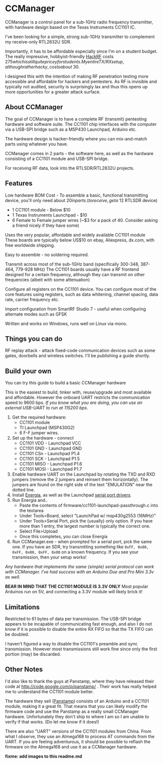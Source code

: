 CCManager
===
CCManager is a control panel for a sub-1GHz radio frequency transmitter, with hardware design based on the Texas Instruments CC1101 IC.

I've been looking for a simple, strong sub-1GHz transmitter to complement my receive-only RTL2832U SDR. 

Importantly, it has to be affordable especially since I'm on a student budget. The really impressive, hobbyist-friendly [HackRF](http://www.kickstarter.com/projects/mossmann/hackrf-an-open-source-sdr-platform) costs $275 which is still quite pricey for students. My entire TX/RX setup, although rather hacky, costs about ~$30.

I designed this with the intention of making RF penetration testing more accessible and affordable for hackers and pentesters. As RF is invisible and typically not audited, security is surprisingly lax and thus this opens up more opportunities for a greater attack surface.

About CCManager
---
The goal of CCManager is to have a complete RF (transmit) pentesting hardware and software suite. The CC1101 chip interfaces with the computer via a USB-SPI bridge such as a MSP430 Launchpad, Arduino etc. 

The hardware design is hacker-friendly where you can mix-and-match parts using whatever you have.

CCManager comes in 2 parts - the software here, as well as the hardware consisting of a CC1101 module and USB-SPI bridge.

For receiving RF data, look into the RTLSDR/RTL2832U projects. 

Features
---
Low hardware BOM Cost - To assemble a basic, functional transmitting device, you'll only need about $20 in parts. (to receive, get a ~$12 RTLSDR device)
 - 1 CC1101 module - Below $10
 - 1 Texas Instruments Launchpad - $10
 - 6 Female to Female jumper wires (~$3 for a pack of 40. Consider asking a friend nicely if they have some) 

Uses the very popular, affordable and widely available CC1101 module 
These boards are typically below US$10 on ebay, Aliexpress, dx.com, with free worldwide shipping. 

Easy to assemble - no soldering required.

Transmit across most of the sub-1GHz band (specifically 300-348, 387-464, 779-928 MHz)
The CC1101 boards usually have a RF frontend designed for a certain frequency, although they can transmit on other frequencies (albeit with some attenuation)

Configure all registers on the CC1101 device. You can configure most of the core features using registers, such as data whitening, channel spacing, data rate, carrier frequency etc.

Import configuration from SmartRF Studio 7 - useful when configuring alternate modes such as GFSK

Written and works on Windows, runs well on Linux via mono.

Things you can do
---
RF replay attack - attack fixed-code communication devices such as some gates, doorbells and wireless switches. I'll be publishing a guide shortly.

Build your own
---
You can try this guide to build a basic CCManager hardware 

This is the easiest to build, tinker with, reuse/upgrade and most available and affordable. However the onboard UART restricts the communication speed to 9600 bps. _If you know what you are doing, you can use an external USB-UART to run at 115200 bps_.

1. Get the required hardware: 
    - CC1101 module
    - TI Launchpad (MSP430G2)
    - 6 F-F jumper wires.
1. Set up the hardware - connect
    - CC1101 VDD - Launchpad VCC
    - CC1101 GND - Launchpad GND
    - CC1101 CSn - Launchpad P1.4
    - CC1101 SCK - Launchpad P1.5
    - CC1101 MISO - Launchpad P1.6
    - CC1101 MOSI - Launchpad P1.7
1. Enable hardware UART on the Launchpad by rotating the TXD and RXD jumpers (remove the 2 jumpers and reinsert them horizontally). The jumpers are found on the right side of the text "EMULATION" near the dotted line.
1. Install [Energia](http://energia.nu/), as well as the Launchpad [serial port drivers](https://github.com/noccy80/mspdev/tree/master/reference/launchpad-captouch/LaunchPad_Driver).
1. Run Energia and.. 
    - Paste the contents of firmware/cc1101-launchpad-passthrough.c into the textarea
    - Under Tools>Board, select "LaunchPad w/ msp430g2553 (16MHz)"
    - Under Tools>Serial Port, pick the (usually) only option. If you have more than 1 entry, the largest number is typically the correct one.
    - Select File>Upload
    - Once this completes, you can close Energia
1. Run CCManager.exe - when prompted for a serial port, pick the same one. If you have an SDR, try transmitting something like `0xFF, 0x00, 0xFF, 0x00, 0xFF, 0x00` on a known frequency. If you see your transmission, then your setup works!
    
_Any hardware that implements the same (simple) serial protocol can work with CCManager. I've had success with an Arduino Due and Pro Mini 3.3v as well._

__BEAR IN MIND THAT THE CC1101 MODULE IS 3.3V ONLY__ Most popular Arduinos run on 5V, and connecting a 3.3V module will likely brick it!

Limitations
---
Restricted to 61 bytes of data per transmission. The USB-SPI bridge appears to be incapable of communicating fast enough, and also I do not know if it is possible to disable the entire RX FIFO so that the TX FIFO can be doubled.

I haven't figured a way to disable the CC1101's preamble and sync transmission. However most transmissions still work fine since only the first portion (may) be discarded.

Other Notes
---
I'd also like to thank the guys at Panstamp, where they have released their code at http://code.google.com/p/panstamp/ . Their work has really helped me to understand the CC1101 module better.

The hardware they sell ([Panstamp](http://www.panstamp.com/products/wirelessarduino)) consists of an Arduino and a CC1101 module, making it a great fit. That means that you can likely modify the firmware code and use the Panstamp as a really small CCManager hardware. Unfortunately they don't ship to where I am so I am unable to verify if that works. (Do let me know if it does!)

There are also "UART" versions of the CC1101 modules from China. From what I observe, they use an Atmega168 to process AT commands from the UART. If you are feeling adventurous, it should be possible to reflash the firmware on the Atmega168 and use it as a CCManager hardware.

__fixme: add images to this readme.md__